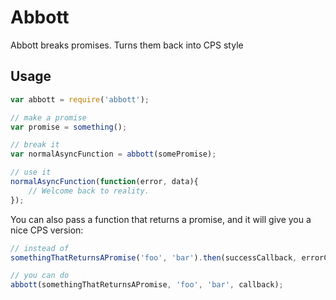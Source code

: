# Abbott

Abbott breaks promises. Turns them back into CPS style

## Usage

```javascript
var abbott = require('abbott');

// make a promise
var promise = something();

// break it
var normalAsyncFunction = abbott(somePromise);

// use it
normalAsyncFunction(function(error, data){
    // Welcome back to reality.
});

```

You can also pass a function that returns a promise, and it will give you a nice CPS version:


```javascript
// instead of
somethingThatReturnsAPromise('foo', 'bar').then(successCallback, errorCallback);

// you can do
abbott(somethingThatReturnsAPromise, 'foo', 'bar', callback);

```